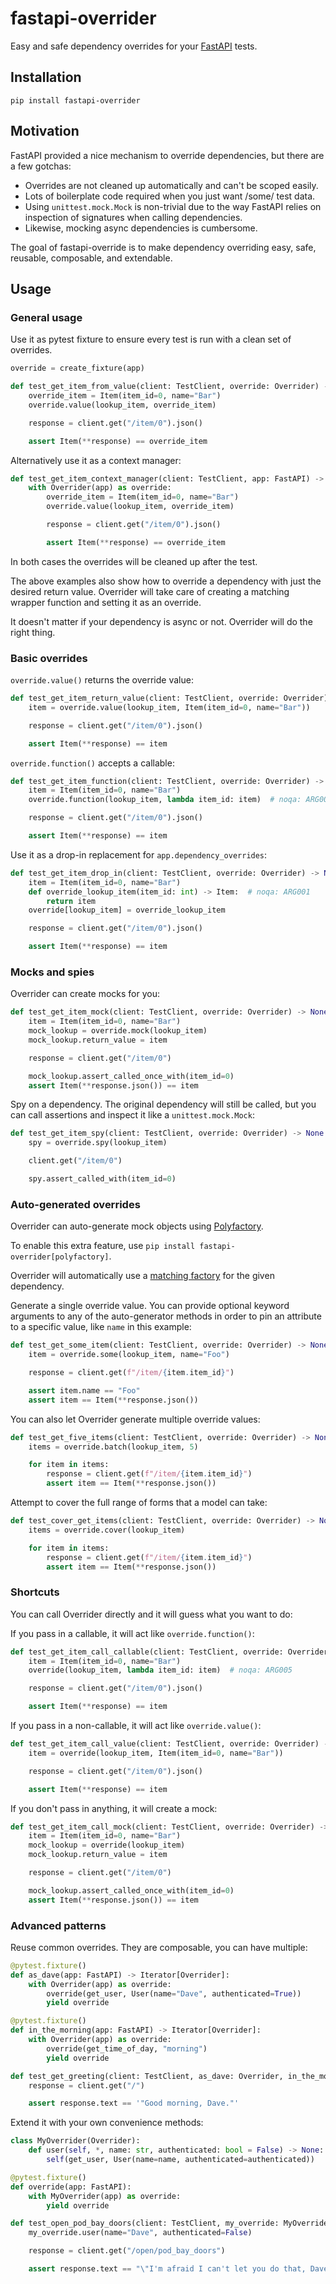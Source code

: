 # fastapi-overrider

Easy and safe dependency overrides for your [FastAPI](https://fastapi.tiangolo.com/) tests. 

## Installation

`pip install fastapi-overrider`

## Motivation

FastAPI provided a nice mechanism to override dependencies, but there are a few gotchas:

- Overrides are not cleaned up automatically and can't be scoped easily.
- Lots of boilerplate code required when you just want /some/ test data.
- Using `unittest.mock.Mock` is non-trivial due to the way FastAPI relies on inspection
  of signatures when calling dependencies.
- Likewise, mocking async dependencies is cumbersome.

The goal of fastapi-override is to make dependency overriding easy, safe, reusable, composable,
and extendable.

## Usage

### General usage

Use it as pytest fixture to ensure every test is run with a clean set of overrides.

```python
override = create_fixture(app)

def test_get_item_from_value(client: TestClient, override: Overrider) -> None:
    override_item = Item(item_id=0, name="Bar")
    override.value(lookup_item, override_item)

    response = client.get("/item/0").json()

    assert Item(**response) == override_item
```

Alternatively use it as a context manager:

```python
def test_get_item_context_manager(client: TestClient, app: FastAPI) -> None:
    with Overrider(app) as override:
        override_item = Item(item_id=0, name="Bar")
        override.value(lookup_item, override_item)

        response = client.get("/item/0").json()

        assert Item(**response) == override_item
```

In both cases the overrides will be cleaned up after the test.

The above examples also show how to override a dependency with just the desired return
value. Overrider will take care of creating a matching wrapper function and setting it
as an override.

It doesn't matter if your dependency is async or not. Overrider will do the right thing.

### Basic overrides

`override.value()` returns the override value:

```python
def test_get_item_return_value(client: TestClient, override: Overrider) -> None:
    item = override.value(lookup_item, Item(item_id=0, name="Bar"))

    response = client.get("/item/0").json()

    assert Item(**response) == item
```

`override.function()` accepts a callable:

```python
def test_get_item_function(client: TestClient, override: Overrider) -> None:
    item = Item(item_id=0, name="Bar")
    override.function(lookup_item, lambda item_id: item)  # noqa: ARG005

    response = client.get("/item/0").json()

    assert Item(**response) == item
```

Use it as a drop-in replacement for `app.dependency_overrides`:

```python
def test_get_item_drop_in(client: TestClient, override: Overrider) -> None:
    item = Item(item_id=0, name="Bar")
    def override_lookup_item(item_id: int) -> Item:  # noqa: ARG001
        return item
    override[lookup_item] = override_lookup_item

    response = client.get("/item/0").json()

    assert Item(**response) == item
```

### Mocks and spies

Overrider can create mocks for you:

```python
def test_get_item_mock(client: TestClient, override: Overrider) -> None:
    item = Item(item_id=0, name="Bar")
    mock_lookup = override.mock(lookup_item)
    mock_lookup.return_value = item

    response = client.get("/item/0")

    mock_lookup.assert_called_once_with(item_id=0)
    assert Item(**response.json()) == item
```

Spy on a dependency. The original dependency will still be called, but you can call assertions
and inspect it like a `unittest.mock.Mock`:

```python
def test_get_item_spy(client: TestClient, override: Overrider) -> None:
    spy = override.spy(lookup_item)

    client.get("/item/0")

    spy.assert_called_with(item_id=0)
```

### Auto-generated overrides

Overrider can auto-generate mock objects using [Polyfactory](https://polyfactory.litestar.dev/).

To enable this extra feature, use `pip install fastapi-overrider[polyfactory]`.

Overrider will automatically use a
[matching factory](https://polyfactory.litestar.dev/usage/library_factories/index.html)
for the given dependency.

Generate a single override value. You can provide optional keyword arguments to any of the
auto-generator methods in order to pin an attribute to a specific value, like `name` in
this example:

```python
def test_get_some_item(client: TestClient, override: Overrider) -> None:
    item = override.some(lookup_item, name="Foo")

    response = client.get(f"/item/{item.item_id}")

    assert item.name == "Foo"
    assert item == Item(**response.json())
```

You can also let Overrider generate multiple override values:

```python
def test_get_five_items(client: TestClient, override: Overrider) -> None:
    items = override.batch(lookup_item, 5)

    for item in items:
        response = client.get(f"/item/{item.item_id}")
        assert item == Item(**response.json())
```

Attempt to cover the full range of forms that a model can take:

```python
def test_cover_get_items(client: TestClient, override: Overrider) -> None:
    items = override.cover(lookup_item)

    for item in items:
        response = client.get(f"/item/{item.item_id}")
        assert item == Item(**response.json())
```

### Shortcuts

You can call Overrider directly and it will guess what you want to do:

If you pass in a callable, it will act like `override.function()`:

```python
def test_get_item_call_callable(client: TestClient, override: Overrider) -> None:
    item = Item(item_id=0, name="Bar")
    override(lookup_item, lambda item_id: item)  # noqa: ARG005

    response = client.get("/item/0").json()

    assert Item(**response) == item
```

If you pass in a non-callable, it will act like `override.value()`:

```python
def test_get_item_call_value(client: TestClient, override: Overrider) -> None:
    item = override(lookup_item, Item(item_id=0, name="Bar"))

    response = client.get("/item/0").json()

    assert Item(**response) == item
```

If you don't pass in anything, it will create a mock:

```python
def test_get_item_call_mock(client: TestClient, override: Overrider) -> None:
    item = Item(item_id=0, name="Bar")
    mock_lookup = override(lookup_item)
    mock_lookup.return_value = item

    response = client.get("/item/0")

    mock_lookup.assert_called_once_with(item_id=0)
    assert Item(**response.json()) == item
```

### Advanced patterns

Reuse common overrides. They are composable, you can have multiple:

```python
@pytest.fixture()
def as_dave(app: FastAPI) -> Iterator[Overrider]:
    with Overrider(app) as override:
        override(get_user, User(name="Dave", authenticated=True))
        yield override

@pytest.fixture()
def in_the_morning(app: FastAPI) -> Iterator[Overrider]:
    with Overrider(app) as override:
        override(get_time_of_day, "morning")
        yield override

def test_get_greeting(client: TestClient, as_dave: Overrider, in_the_morning: Overrider) -> None:
    response = client.get("/")

    assert response.text == '"Good morning, Dave."'
```

Extend it with your own convenience methods:

```python
class MyOverrider(Overrider):
    def user(self, *, name: str, authenticated: bool = False) -> None:
        self(get_user, User(name=name, authenticated=authenticated))

@pytest.fixture()
def override(app: FastAPI):
    with MyOverrider(app) as override:
        yield override

def test_open_pod_bay_doors(client: TestClient, my_override: MyOverrider) -> None:
    my_override.user(name="Dave", authenticated=False)

    response = client.get("/open/pod_bay_doors")

    assert response.text == "\"I'm afraid I can't let you do that, Dave.\""
```
